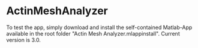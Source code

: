 # ActinMeshAnalyzer

To test the app, simply download and install the self-contained Matlab-App available in the root folder "Actin Mesh Analyzer.mlappinstall". Current version is 3.0.
